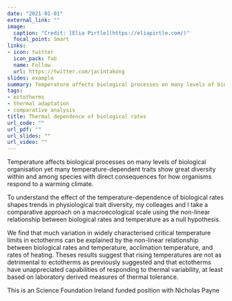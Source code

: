 ```yaml
---
date: "2021-01-01"
external_link: ""
image:
  caption: "Credit: [Elia Pirtle](https://eliapirtle.com/)"
  focal_point: Smart
links:
- icon: twitter
  icon_pack: fab
  name: Follow
  url: https://twitter.com/jacintakong
slides: example
summary: Temperature affects biological processes on many levels of biological organisation
tags:
- ectotherms
- thermal adaptation
- comparative analysis
title: Thermal dependence of biological rates
url_code: ""
url_pdf: ""
url_slides: ""
url_video: ""
---
```


Temperature affects biological processes on many levels of biological organisation yet many temperature-dependent traits show great diversity within and among species with direct consequences for how organisms respond to a warming climate.

To understand the effect of the temperature-dependence of biological rates shapes trends in physiological trait diversity, my colleages and I take a comparative approach on a macroecological scale using the non-linear relationship between biological rates and temperature as a null hypothesis. 

We find that much variation in widely characterised critical temperature limits in ectotherms can be explained by the non-linear relationship between biological rates and temperature, acclimation temperature, and rates of heating. Theses results suggest that rising temperatures are not as detrimental to ectotherms as previously suggested and that ectotherms have unappreciated capabilities of responding to thermal variability, at least based on laboratory derived measures of thermal tolerance. 

This is an Science Foundation Ireland funded position with Nicholas Payne
